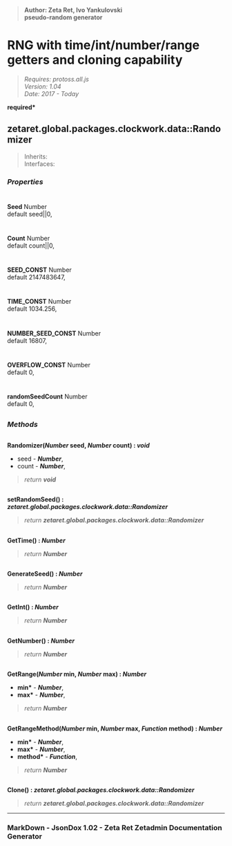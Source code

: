 > __Author: Zeta Ret, Ivo Yankulovski__  
> __pseudo-random generator__  
# RNG with time/int/number/range getters and cloning capability  
> *Requires: protoss.all.js*  
> *Version: 1.04*  
> *Date: 2017 - Today*  

__required*__

## zetaret.global.packages.clockwork.data::Randomizer  
> Inherits:   
> Interfaces:   

### *Properties*  

#
__Seed__ Number  
default seed||0,   

#
__Count__ Number  
default count||0,   

#
__SEED_CONST__ Number  
default 2147483647,   

#
__TIME_CONST__ Number  
default 1034.256,   

#
__NUMBER_SEED_CONST__ Number  
default 16807,   

#
__OVERFLOW_CONST__ Number  
default 0,   

#
__randomSeedCount__ Number  
default 0,   


##
### *Methods*  

##
__Randomizer(*Number* seed, *Number* count) : *void*__  
  
- seed - __*Number*__,   
- count - __*Number*__,   
> *return __void__*  

##
__setRandomSeed() : *zetaret.global.packages.clockwork.data::Randomizer*__  
  
> *return __zetaret.global.packages.clockwork.data::Randomizer__*  

##
__GetTime() : *Number*__  
  
> *return __Number__*  

##
__GenerateSeed() : *Number*__  
  
> *return __Number__*  

##
__GetInt() : *Number*__  
  
> *return __Number__*  

##
__GetNumber() : *Number*__  
  
> *return __Number__*  

##
__GetRange(*Number* min, *Number* max) : *Number*__  
  
- __min*__ - __*Number*__,   
- __max*__ - __*Number*__,   
> *return __Number__*  

##
__GetRangeMethod(*Number* min, *Number* max, *Function* method) : *Number*__  
  
- __min*__ - __*Number*__,   
- __max*__ - __*Number*__,   
- __method*__ - __*Function*__,   
> *return __Number__*  

##
__Clone() : *zetaret.global.packages.clockwork.data::Randomizer*__  
  
> *return __zetaret.global.packages.clockwork.data::Randomizer__*  

---
### MarkDown - JsonDox 1.02 - Zeta Ret Zetadmin Documentation Generator
